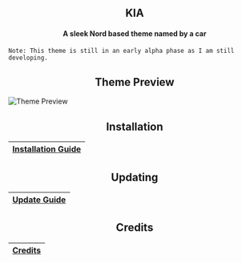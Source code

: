 <h2 align='center'> KIA </h2>
<h4 align='center'> A sleek Nord based theme named by a car </h4>

``
Note: This theme is still in an early alpha phase as I am still developing. 
``

<h2 align='center'> Theme Preview </h2>

![Theme Preview](https://user-images.githubusercontent.com/68560159/145292382-be9155d4-9db4-4fc4-a17a-567dc53fae24.png)


<h2 align='center'> Installation </h2>

|[Installation Guide](https://github.com/TheRealGWJosh/KIA/Guides/installation.md)|
|---|

<h2 align='center'> Updating </h2>

|[Update Guide](https://github.com/TheRealGWJosh/KIA/Guides/updating.md)|
|---|

<h2 align='center'> Credits </h2>

|[Credits](https://github.com/TheRealGWJosh/KIA/Guides/credits.md)|
|---|
